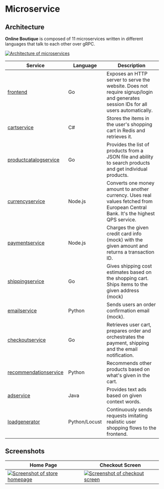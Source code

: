 # Microservice


## Architecture

**Online Boutique** is composed of 11 microservices written in different
languages that talk to each other over gRPC.

[![Architecture of
microservices](/docs/img/architecture-diagram.png)](/docs/img/architecture-diagram.png)

| Service                                              | Language      | Description                                                                                                                       |
| ---------------------------------------------------- | ------------- | --------------------------------------------------------------------------------------------------------------------------------- |
| [frontend](https://github.dev/Pramod858/Microservice/tree/frontend)                           | Go            | Exposes an HTTP server to serve the website. Does not require signup/login and generates session IDs for all users automatically. |
| [cartservice](https://github.dev/Pramod858/Microservice/tree/cartservice)                     | C#            | Stores the items in the user's shopping cart in Redis and retrieves it.                                                           |
| [productcatalogservice](https://github.dev/Pramod858/Microservice/tree/productcatalogservice) | Go            | Provides the list of products from a JSON file and ability to search products and get individual products.                        |
| [currencyservice](https://github.dev/Pramod858/Microservice/tree/currencyservice)             | Node.js       | Converts one money amount to another currency. Uses real values fetched from European Central Bank. It's the highest QPS service. |
| [paymentservice](https://github.dev/Pramod858/Microservice/tree/paymentservice)               | Node.js       | Charges the given credit card info (mock) with the given amount and returns a transaction ID.                                     |
| [shippingservice](https://github.dev/Pramod858/Microservice/tree/shippingservice)             | Go            | Gives shipping cost estimates based on the shopping cart. Ships items to the given address (mock)                                 |
| [emailservice](https://github.dev/Pramod858/Microservice/tree/emailservice)                   | Python        | Sends users an order confirmation email (mock).                                                                                   |
| [checkoutservice](https://github.dev/Pramod858/Microservice/tree/checkoutservice)             | Go            | Retrieves user cart, prepares order and orchestrates the payment, shipping and the email notification.                            |
| [recommendationservice](https://github.dev/Pramod858/Microservice/tree/recommendationservice) | Python        | Recommends other products based on what's given in the cart.                                                                      |
| [adservice](https://github.dev/Pramod858/Microservice/tree/adservice)                         | Java          | Provides text ads based on given context words.                                                                                   |
| [loadgenerator](https://github.dev/Pramod858/Microservice/tree/adservice/loadgenerator)                 | Python/Locust | Continuously sends requests imitating realistic user shopping flows to the frontend.                                              |

## Screenshots

| Home Page                                                                                                         | Checkout Screen                                                                                                    |
| ----------------------------------------------------------------------------------------------------------------- | ------------------------------------------------------------------------------------------------------------------ |
| [![Screenshot of store homepage](/docs/img/online-boutique-frontend-1.png)](/docs/img/online-boutique-frontend-1.png) | [![Screenshot of checkout screen](/docs/img/online-boutique-frontend-2.png)](/docs/img/online-boutique-frontend-2.png) |
